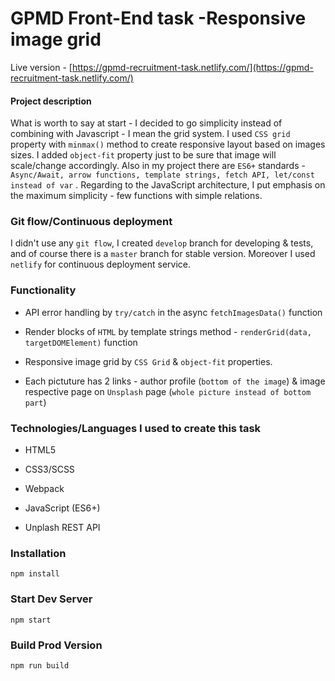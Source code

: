 # GPMD Front-End task -Responsive image grid

Live version - [https://gpmd-recruitment-task.netlify.com/](https://gpmd-recruitment-task.netlify.com/)



#### Project description

What is worth to say at start - I decided to go simplicity instead of combining with Javascript - I mean the grid system. I used `CSS grid` property with `minmax()` method to create responsive layout based on images sizes. I added `object-fit` property just to be sure that image will scale/change accordingly.  Also in my project there are `ES6+` standards - `Async/Await, arrow functions, template strings, fetch API, let/const instead of var` . Regarding to the JavaScript architecture, I put emphasis on the maximum simplicity - few functions with simple relations. 



### Git flow/Continuous deployment

I didn't use any `git flow`, I created `develop` branch for developing & tests, and of course there is a `master` branch for stable version. Moreover I used `netlify` for continuous deployment service. 



### Functionality

- API error handling by `try/catch` in the async `fetchImagesData()` function

- Render blocks of `HTML` by  template strings method - `renderGrid(data, targetDOMElement)` function

- Responsive image grid by `CSS Grid` & `object-fit` properties.

- Each pictuture has 2 links - author profile (`bottom of the image`) & image respective page  on `Unsplash` page (`whole picture instead of bottom part`)



### Technologies/Languages I used to create this task

- HTML5

- CSS3/SCSS

- Webpack

- JavaScript (ES6+)

- Unplash REST API



### Installation

```
npm install
```

### Start Dev Server

```
npm start
```

### Build Prod Version

```
npm run build
```
